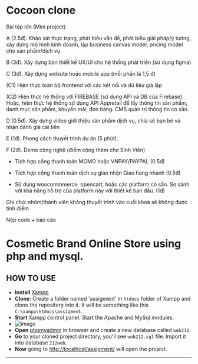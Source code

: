# Cocoon clone
Bài tập lớn (Mini project)

A (2.5đ). Khảo sát thực trạng, phát biểu vấn đề, phát biểu giải pháp/ý tưởng, xây dựng mô hình kinh doanh, lập business canvas model, pricing model cho sản phẩm/dịch vụ

B (3đ). Xây dựng bản thiết kế UX/UI cho hệ thống phát triển (sử dụng figma)

C (3đ). Xây dựng website hoặc mobile app (mỗi phần là 1,5 đ)

(C1) Hiện thực toàn bộ frontend với các kết nối và dữ liệu giả lập 

(C2) Hiện thực hệ thống với FIREBASE (sử dụng API và DB của Firebase). Hoặc, hiện thực hệ thống sử dụng API Appretail để lấy thông tin sản phẩm, danh mục sản phẩm, khuyến mãi, đơn hàng. CMS quản trị thông tin có sẵn. 

D (0.5đ). Xây dựng video giới thiệu sản phẩm dịch vụ, chia sẻ bạn bè và nhận đánh giá cải tiến

E (1đ). Phong cách thuyết trình dự án (5 phút). 

F (2đ). Demo công nghệ (điểm cộng thêm cho Sinh Viên)

- Tích hợp cổng thanh toán MOMO hoặc VNPAY/PAYPAL (0.5đ)

- Tích hợp cổng thanh toán dịch vụ giao nhận Giao hàng nhanh (0.5đ)

- Sử dụng woocommmerce, opencart, hoặc các platform có sẵn. So sánh với khả năng hỗ trợ của platform này với thiết kế ban đầu. (1đ)

Ghi chú: nhóm/thành viên không thuyết trình vào cuối khoá sẽ không được tính điểm

Nộp code + báo cáo

# Cosmetic Brand Online Store using php and mysql.

## HOW TO USE
* **Install** [Xampp](https://www.apachefriends.org/download.html)
* **Clone**: Create a folder named 'assigment' in `htdocs` folder of Xampp and clone the repository into it. It will be something like this `C:\xampp\htdocs\assigment`.
* **Start** Xampp control panel. Start the Apache and MySql modules.
* ![image](https://user-images.githubusercontent.com/47769063/137183880-f6cbc47f-58ac-407a-855a-c44cc2a15063.png)
* **Open** [phpmyadmin](http://localhost/phpmyadmin/server_databases.php) in browser and create a new database called `web212`.
* **Go** to your cloned project directory, you'll see `web212.sql` file. Import it into database `212web`.
* **Now** going to [http://localhost/assigment/](http://localhost/assigment/) will open the project.

<hr />

